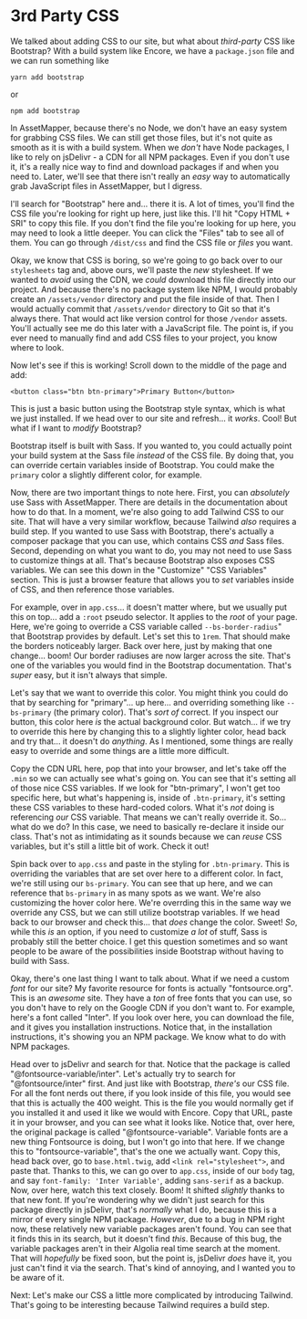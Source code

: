 # 3rd Party CSS

We talked about adding CSS to our site, but what about *third-party* CSS like Bootstrap? With a build system like Encore, we have a `package.json` file and we can run something like

```terminal
yarn add bootstrap
```

or

```terminal
npm add bootstrap
```

In AssetMapper, because there's no Node, we don't have an easy system for grabbing CSS files. We can still get those files, but it's not quite as smooth as it is with a build system. When we *don't* have Node packages, I like to rely on jsDelivr - a CDN for all NPM packages. Even if you don't use it, it's a really nice way to find and download packages if and when you need to. Later, we'll see that there isn't really an *easy* way to automatically grab JavaScript files in AssetMapper, but I digress.

I'll search for "Bootstrap" here and... there it is. A lot of times, you'll find the CSS file you're looking for right up here, just like this. I'll hit "Copy HTML + SRI" to copy this file. If you don't find the file you're looking for up here, you may need to look a little deeper. You can click the "Files" tab to see all of them. You can go through `/dist/css` and find the CSS file or *files* you want.

Okay, we know that CSS is boring, so we're going to go back over to our `stylesheets` tag and, above ours, we'll paste the *new* stylesheet. If we wanted to *avoid* using the CDN, we *could* download this file directly into our project. And because there's no package system like NPM, I would probably create an `/assets/vendor` directory and put the file inside of that. Then I would actually commit that `/assets/vendor` directory to Git so that it's always there. That would act like version control for those `/vendor` assets. You'll actually see me do this later with a JavaScript file. The point is, if you ever need to manually find and add CSS files to your project, you know where to look.

Now let's see if this is working! Scroll down to the middle of the page and add:

`<button class="btn btn-primary">Primary Button</button>`

This is just a basic button using the Bootstrap style syntax, which is what we just installed. If we head over to our site and refresh... it *works*. Cool! But what if I want to *modify* Bootstrap?

Bootstrap itself is built with Sass. If you wanted to, you could actually point your build system at the Sass file *instead* of the CSS file. By doing that, you can override certain variables inside of Bootstrap. You could make the `primary` color a slightly different color, for example.

Now, there are two important things to note here. First, you can *absolutely* use Sass with AssetMapper. There are details in the documentation about how to do that. In a moment, we're also going to add Tailwind CSS to our site. That will have a very similar workflow, because Tailwind *also* requires a build step. If you wanted to use Sass with Bootstrap, there's actually a composer package that you can use, which contains CSS *and* Sass files. Second, depending on what you want to do, you may not need to use Sass to customize things at all. That's because Bootstrap also exposes CSS variables. We can see this down in the "Customize" "CSS Variables" section. This is just a browser feature that allows you to *set* variables inside of CSS, and then reference those variables.

For example, over in `app.css`... it doesn't matter where, but we usually put this on top... add a `:root` pseudo selector. It applies to the *root* of your page. Here, we're going to override a CSS variable called `--bs-border-radius`" that Bootstrap provides by default. Let's set this to `1rem`.  That should make the borders noticeably larger. Back over here, just by making that one change... boom! Our border radiuses are now larger across the site. That's one of the variables you would find in the Bootstrap documentation. That's *super* easy, but it isn't always that simple.

Let's say that we want to override this color. You might think you could do that by searching for "primary"... up here... and overriding something like `--bs-primary` (the primary color). That's *sort of* correct. If you inspect our button, this color here *is* the actual background color. But watch... if we try to override this here by changing this to a slightly lighter color, head back and try that... it doesn't do *anything*. As I mentioned, some things are really easy to override and some things are a little more difficult.

Copy the CDN URL here, pop that into your browser, and let's take off the `.min` so we can actually see what's going on. You can see that it's setting all of those nice CSS variables. If we look for "btn-primary", I won't get too specific here, but what's happening is, inside of `.btn-primary`, it's setting these CSS variables to these hard-coded colors. What it's *not* doing is referencing *our* CSS variable. That means we can't really override it. So... what do we do? In this case, we need to basically re-declare it inside our class. That's not as intimidating as it sounds because we can *reuse* CSS variables, but it's still a little bit of work. Check it out!

Spin back over to `app.css` and paste in the styling for `.btn-primary`. This is overriding the variables that are set over here to a different color. In fact, we're still using our `bs-primary`. You can see that up here, and we can reference that `bs-primary` in as many spots as we want. We're also customizing the hover color here. We're overrding this in the same way we override any CSS, but we can still utilize bootstrap variables. If we head back to our browser and check this... that *does* change the color. Sweet! *So*, while this *is* an option, if you need to customize *a lot* of stuff, Sass is probably still the better choice. I get this question sometimes and so want people to be aware of the possibilities inside Bootstrap without having to build with Sass.

Okay, there's one last thing I want to talk about. What if we need a custom *font* for our site? My favorite resource for fonts is actually "fontsource.org". This is an *awesome* site. They have a *ton* of free fonts that you can use, so you don't have to rely on the Google CDN if you don't want to. For example, here's a font called "Inter". If you look over here, you can download the file, and it gives you installation instructions. Notice that, in the installation instructions, it's showing you an NPM package. We know what to do with NPM packages.

Head over to jsDelivr and search for that. Notice that the package is called "@fontsource-variable/inter". Let's actually try to search for "@fontsource/inter" first. And just like with Bootstrap, *there's* our CSS file. For all the font nerds out there, if you look inside of this file, you would see that this is actually the 400 weight. This is the file you would normally get if you installed it and used it like we would with Encore. Copy that URL, paste it in your browser, and you can see what it looks like. Notice that, over here, the original package is called "@fontsource-variable". Variable fonts are a new thing Fontsource is doing, but I won't go into that here. If we change this to "fontsource-variable", that's the one we actually want. Copy this, head back over, go to `base.html.twig`, add `<link rel="stylesheet">`, and paste that. Thanks to this, we can go over to `app.css`, inside of our `body` tag, and say `font-family: 'Inter Variable'`, adding `sans-serif` as a backup. Now, over here, watch this text closely. Boom! It shifted *slightly* thanks to that new font. If you're wondering why we didn't just search for this package directly in jsDelivr, that's *normally* what I do, because this is a mirror of every single NPM package. *However*, due to a bug in NPM right now, these relatively new variable packages aren't found. You can see that it finds this in its search, but it doesn't find *this*. Because of this bug, the variable packages aren't in their Algolia real time search at the moment. That will *hopefully* be fixed soon, but the point is, jsDelivr *does* have it, you just can't find it via the search. That's kind of annoying, and I wanted you to be aware of it.

Next: Let's make our CSS a little more complicated by introducing Tailwind. That's going to be interesting because Tailwind requires a build step.
